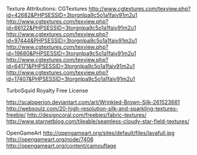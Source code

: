 
Texture Attributions:
CGTextures
http://www.cgtextures.com/texview.php?id=42682&PHPSESSID=3torgnlpa9c5o1a1faiv91m2u1
http://www.cgtextures.com/texview.php?id=66122&PHPSESSID=3torgnlpa9c5o1a1faiv91m2u1
http://www.cgtextures.com/texview.php?id=97444&PHPSESSID=3torgnlpa9c5o1a1faiv91m2u1
http://www.cgtextures.com/texview.php?id=19680&PHPSESSID=3torgnlpa9c5o1a1faiv91m2u1
http://www.cgtextures.com/texview.php?id=64171&PHPSESSID=3torgnlpa9c5o1a1faiv91m2u1
http://www.cgtextures.com/texview.php?id=17407&PHPSESSID=3torgnlpa9c5o1a1faiv91m2u1

TurboSquid Royalty Free License


http://scaloperion.deviantart.com/art/Wrinkled-Brown-Silk-261523661
http://websoulz.com/20-high-resolution-silk-and-sparkling-textures-freebie/
http://designcoral.com/freebies/fabric-textures/
http://www.starnetblog.com/tileable/seamless-cloudy-star-field-textures/

OpenGameArt
http://opengameart.org/sites/default/files/lavafull.jpg
http://opengameart.org/node/7408
http://opengameart.org/content/camouflage